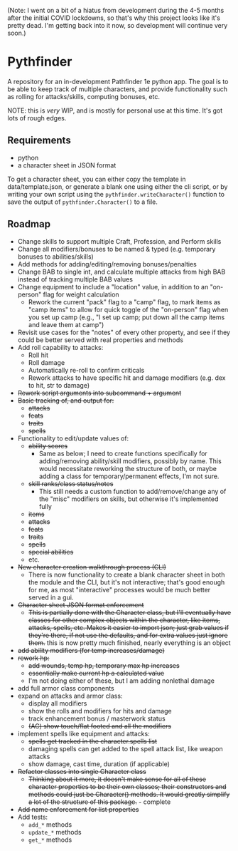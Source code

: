(Note: I went on a bit of a hiatus from development during the 4-5 months after the initial COVID lockdowns, so that's why this project looks like it's pretty dead. I'm getting back into it now, so development will continue very soon.)

# Pythfinder

A repository for an in-development Pathfinder 1e python app. The goal 
is to be able to keep track of multiple characters, and provide 
functionality such as rolling for attacks/skills, computing bonuses, 
etc.

NOTE: this is _very_ WIP, and is mostly for personal use at this time. 
It's got lots of rough edges.

## Requirements

+ python
+ a character sheet in JSON format

To get a character sheet, you can either copy the template in 
data/template.json, or generate a blank one using either the cli 
script, or by writing your own script using the 
`pythfinder.writeCharacter()` function to save the output of 
`pythfinder.Character()` to a file.

## Roadmap

+ Change skills to support multiple Craft, Profession, and Perform 
skills
+ Change all modifiers/bonuses to be named & typed (e.g. temporary 
bonuses to abilities/skills)
+ Add methods for adding/editing/removing bonuses/penalties
+ Change BAB to single int, and calculate multiple attacks from high 
BAB instead of tracking multiple BAB values
+ Change equipment to include a "location" value, in addition to an 
"on-person" flag for weight calculation
    + Rework the current "pack" flag to a "camp" flag, to mark items 
    as "camp items" to allow for quick toggle of the "on-person" flag 
    when you set up camp (e.g., "I set up camp; put down all the camp 
    items and leave them at camp")
+ Revisit use cases for the "notes" of every other property, and see if 
they could be better served with real properties and methods
+ Add roll capability to attacks:
    + Roll hit
    + Roll damage
    + Automatically re-roll to confirm criticals
    + Rework attacks to have specific hit and damage modifiers (e.g. 
    dex to hit, str to damage)
+ ~~Rework script arguments into subcommand + argument~~
+ ~~Basic tracking of, and output for:~~
    + ~~attacks~~
    + ~~feats~~
    + ~~traits~~
    + ~~spells~~
+ Functionality to edit/update values of:
    + ~~ability scores~~
        + Same as below; I need to create functions specifically for 
        adding/removing ability/skill modifiers, possibly by name. This 
        would necessitate reworking the structure of both, or maybe 
        adding a class for temporary/permanent effects, I'm not sure.
    + ~~skill ranks/class status/notes~~
        + This still needs a custom function to add/remove/change any 
        of the "misc" modifiers on skills, but otherwise it's 
        implemented fully
    + ~~items~~
    + ~~attacks~~
    + ~~feats~~
    + ~~traits~~
    + ~~spells~~
    + ~~special abilities~~
    + etc.
+ ~~New character creation walkthrough process (CLI)~~
    + There is now functionality to create a blank character sheet in 
    both the module and the CLI, but it's not interactive; that's good 
    enough for me, as most "interactive" processes would be much better 
    served in a gui.
+ ~~Character sheet JSON format enforcement~~
    + ~~This is partially done with the Character class, but I'll 
    eventually have classes for other complex objects within the 
    character, like items, attacks, spells, etc. Makes it easier to 
    import json; just grab values if they're there, if not use the 
    defaults, and for extra values just ignore them.~~ this is now 
    pretty much finished, nearly everything is an object
+ ~~add ability modifiers (for temp increases/damage)~~
+ ~~rework hp:~~
    + ~~add wounds, temp hp, temporary max hp increases~~
    + ~~essentially make current hp a calculated value~~
    + I'm not doing either of these, but I am adding nonlethal damage
+ add full armor class components
+ expand on attacks and armor class:
    + display all modifiers
    + show the rolls and modifiers for hits and damage
    + track enhancement bonus / masterwork status
    + ~~(AC) show touch/flat footed and all the modifiers~~
+ implement spells like equipment and attacks:
    + ~~spells get tracked in the character.spells list~~
    + damaging spells can get added to the spell attack list, like 
    weapon attacks
    + show damage, cast time, duration (if applicable)
+ ~~Refactor classes into single Character class~~
    + ~~Thinking about it more, it doesn't make sense for all of these 
    character properties to be their own classes; their constructors 
    and methods could just be Character() methods. It would greatly 
    simplify a lot of the structure of this package.~~ - complete
+ ~~Add name enforcement for list properties~~
+ Add tests:
    + `add_*` methods
    + `update_*` methods
    + `get_*` methods
